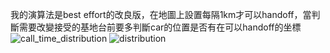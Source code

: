 我的演算法是best effort的改良版，在地圖上設置每隔1km才可以handoff，當判斷需要改變接受的基地台前要多判斷car的位置是否有在可以handoff的坐標![call_time_distribution](https://user-images.githubusercontent.com/62092634/147370684-17631147-f7f4-4ab0-986b-379cbdb3294c.png)
![distribution](https://user-images.githubusercontent.com/62092634/147370685-5bd8fc8a-98cb-47e3-8be0-0cdd3950856a.png)
